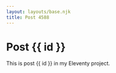 ```yaml
---
layout: layouts/base.njk
title: Post 4588
---
```


# Post {{ id }}

This is post {{ id }} in my Eleventy project.
